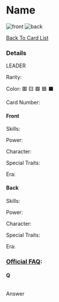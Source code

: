 #  Name
![front]()
![back]()

[Back To Card List](./index.md)
### Details 
LEADER

Rarity: 

Color: 🟥 🟨 🟩 🟦 ⬛️ 

Card Number: 
#### Front
Skills: 
> 

Power: 

Character: 

Special Traits: 

Era: 


#### Back
Skills: 
>

Power:

Character: 

Special Traits: 

Era:


### [Official FAQ][1]: 
#### Q
> 

![]()

Answer
>  




[1]: http://www.dbs-cardgame.com/us-en/rule/card_faq.php
[2]: http://www.dbs-cardgame.com/pdf/rulemanual.pdf?ver_1.18_2
